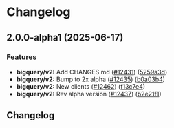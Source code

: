 # Changelog

## 2.0.0-alpha1 (2025-06-17)


### Features

* **bigquery/v2:** Add CHANGES.md ([#12431](https://github.com/googleapis/google-cloud-go/issues/12431)) ([5259a3d](https://github.com/googleapis/google-cloud-go/commit/5259a3db180b701515d380afa91848d540cfa654))
* **bigquery/v2:** Bump to 2x alpha ([#12435](https://github.com/googleapis/google-cloud-go/issues/12435)) ([b0a03b4](https://github.com/googleapis/google-cloud-go/commit/b0a03b454b4dcc7d52cd0d054226d6ba0ed2e864))
* **bigquery/v2:** New clients ([#12462](https://github.com/googleapis/google-cloud-go/issues/12462)) ([f13c7e4](https://github.com/googleapis/google-cloud-go/commit/f13c7e46d86fd902582aec5ff2a48f3186c04974))
* **bigquery/v2:** Rev alpha version ([#12437](https://github.com/googleapis/google-cloud-go/issues/12437)) ([b2e21f1](https://github.com/googleapis/google-cloud-go/commit/b2e21f11062ed4e31a2c85e08afc84db6a74cb94))

## Changelog
